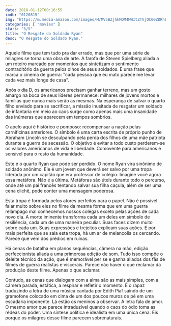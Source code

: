 ```yaml
---
date: 2018-01-12T00:16:55
imdb: "0120815"
img: "https://m.media-amazon.com/images/M/MV5BZjhkMDM4MWItZTVjOC00ZDRhLThmYTAtM2I5NzBmNmNlMzI1XkEyXkFqcGdeQXVyNDYyMDk5MTU@._V1_SY150_CR0,0,101,150_.jpg"
categories: [ "movies" ]
stars: "5/5"
title: "O Resgate do Soldado Ryan"
desc: "O Resgate do Soldado Ryan."
---
```

Aquele filme que tem tudo pra dar errado, mas que por uma série de milagres se torna uma obra de arte. A farofa de Steven Spielberg aliada a um roteiro marcado por momentos que sintetizam o sentimento contraditório da guerra pelos olhos de seus soldados. E uma frase que marca o cinema de guerra: "cada pessoa que eu mato parece me levar cada vez mais longe de casa".

Após o dia D, os americanos precisam ganhar terreno, mas um gosto amargo na boca de seus líderes permanece: milhares de jovens mortos e famílias que nunca mais serão as mesmas. Na esperança de salvar o quarto filho enviado para se sacrificar, a missão inusitada de resgatar um soldado de infantaria em meio ao caos surge como apenas mais uma insanidade das inúmeras que aparecem em tempos sombrios.

O apelo aqui é histórico e pomposo: recompensar a nação pelas carnificinas anteriores. O símbolo é uma carta escrita de próprio punho de Abraham Lincoln se desculpando pela perda dos filhos de uma mãe patriota durante a guerra de secessão. O objetivo é evitar a todo custo perderem-se os valores americanos de vida e liberdade. Comovente para americanos e sensível para o resto da humanidade.

Este é o quarto Ryan que pode ser perdido. O nome Ryan vira sinônimo de soldado anônimo. Ele é um jovem que deverá ser salvo por uma tropa liderada por um capitão que era professor de colégio. Imagine você agora essa metáfora. Não é a última. Metáforas são úteis durante todo o percurso, onde até um pai francês tentando salvar sua filha caçula, além de ser uma cena clichê, pode conter uma mensagem poderosa.

Esta tropa é formada pelos atores perfeitos para o papel. Não é possível falar muito sobre eles no filme da mesma forma que em uma guerra relâmpago mal conhecemos nossos colegas exceto pelas ações de cada novo dia. A morte iminente transforma cada um deles em símbolo de resiliência, cada um de uma maneira peculiar. Suas faces dizem muito sobre cada um. Suas expressões e trejeitos explicam suas ações. E por mais perfeita que se saia esta tropa, há um ar de melancolia os cercando. Parece que vem dos prédios em ruínas.

Há cenas de batalha em planos sequências, câmera na mão, edição perfeccionista aliada a uma primorosa edição de som. Tudo isso compõe o deleite técnico da ação, que é memorável per se e ganha aliados dos fãs de filmes de guerra realistas e viscerais. Parece não haver o que reclamar da produção deste filme. Apenas o que aclamar.

Contudo, as cenas que dialogam com a alma são as mais simples, com a câmera parada, estática, a respirar e refletir o momento. É o rapaz traduzindo a letra de uma música cantada por Edith Piaf saindo de um gramofone colocado em cima de um dos poucos muros de pé em uma escadaria imponente. Lá estão os meninos a observar. A letra fala de amor. O mesmo amor que parece intraduzível quando o caos do ódio toma as rédeas do poder. Uma síntese política e idealista em uma única cena. Eis porque os milagres desse filme parecem sobrenaturais.
